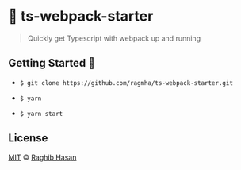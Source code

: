 # 🦄 ts-webpack-starter

> Quickly get Typescript with webpack up and running

## Getting Started 🚀

- `$ git clone https://github.com/ragmha/ts-webpack-starter.git`

- `$ yarn`

- `$ yarn start`

## License

[MIT](./license) © [Raghib Hasan](https://raghibm.com/)
